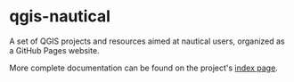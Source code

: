 # qgis-nautical

A set of QGIS projects and resources aimed at nautical users, organized as a GitHub Pages website.

More complete documentation can be found on the project's [index page](index.md).

